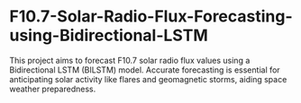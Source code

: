 # F10.7-Solar-Radio-Flux-Forecasting-using-Bidirectional-LSTM
This project aims to forecast F10.7 solar radio flux values using a Bidirectional LSTM (BILSTM) model. Accurate forecasting is essential for anticipating solar activity like flares and geomagnetic storms, aiding space weather preparedness.
